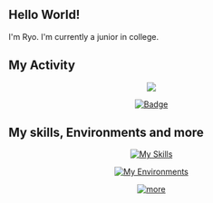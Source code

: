 ## Hello World!
I'm Ryo. I'm currently a junior in college.

## My Activity

<div align="center">
  <a>
    <img src="https://github-readme-stats.vercel.app/api/top-langs/?username=ryonakagawa-1012&layout=compact&theme=dark">    
  </a>
  

  [![Badge](https://cp-logo.vercel.app/atcoder/Xx_RYO_xX?logo=true)](https://atcoder.jp/users/Xx_RYO_xX) 


</div>

## My skills, Environments and more
<div align="center">
  
  [![My Skills](https://skillicons.dev/icons?i=c,python,java,html,css,javascript,md)](https://skillicons.dev)  
  
  [![My Environments](https://skillicons.dev/icons?i=git,github,docker,vscode,pycharm,idea,webstorm,matlab)](https://skillicons.dev)
  
  [![more](https://skillicons.dev/icons?i=discord,instagram,twitter,gmail)](https://skillicons.dev)
  
</div>
